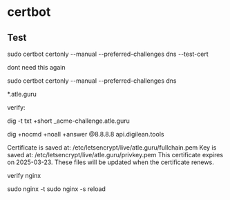 # certbot

## Test

sudo certbot certonly --manual --preferred-challenges dns --test-cert

dont need this again


sudo certbot certonly --manual --preferred-challenges dns

*.atle.guru

verify:

dig -t txt +short _acme-challenge.atle.guru

dig +nocmd +noall +answer @8.8.8.8 api.digilean.tools


Certificate is saved at: /etc/letsencrypt/live/atle.guru/fullchain.pem
Key is saved at:         /etc/letsencrypt/live/atle.guru/privkey.pem
This certificate expires on 2025-03-23.
These files will be updated when the certificate renews.


verify nginx


sudo nginx -t
sudo nginx -s reload